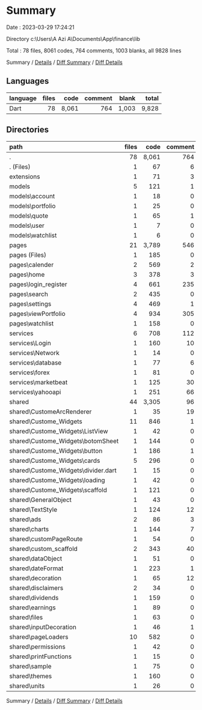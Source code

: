 # Summary

Date : 2023-03-29 17:24:21

Directory c:\\Users\\A Azi A\\Documents\\App\\finance\\lib

Total : 78 files,  8061 codes, 764 comments, 1003 blanks, all 9828 lines

Summary / [Details](details.md) / [Diff Summary](diff.md) / [Diff Details](diff-details.md)

## Languages
| language | files | code | comment | blank | total |
| :--- | ---: | ---: | ---: | ---: | ---: |
| Dart | 78 | 8,061 | 764 | 1,003 | 9,828 |

## Directories
| path | files | code | comment | blank | total |
| :--- | ---: | ---: | ---: | ---: | ---: |
| . | 78 | 8,061 | 764 | 1,003 | 9,828 |
| . (Files) | 1 | 67 | 6 | 8 | 81 |
| extensions | 1 | 71 | 3 | 14 | 88 |
| models | 5 | 121 | 1 | 37 | 159 |
| models\\account | 1 | 18 | 0 | 5 | 23 |
| models\\portfolio | 1 | 25 | 0 | 10 | 35 |
| models\\quote | 1 | 65 | 1 | 17 | 83 |
| models\\user | 1 | 7 | 0 | 2 | 9 |
| models\\watchlist | 1 | 6 | 0 | 3 | 9 |
| pages | 21 | 3,789 | 546 | 324 | 4,659 |
| pages (Files) | 1 | 185 | 0 | 25 | 210 |
| pages\\calender | 2 | 569 | 2 | 51 | 622 |
| pages\\home | 3 | 378 | 3 | 35 | 416 |
| pages\\login_register | 4 | 661 | 235 | 47 | 943 |
| pages\\search | 2 | 435 | 0 | 27 | 462 |
| pages\\settings | 4 | 469 | 1 | 39 | 509 |
| pages\\viewPortfolio | 4 | 934 | 305 | 81 | 1,320 |
| pages\\watchlist | 1 | 158 | 0 | 19 | 177 |
| services | 6 | 708 | 112 | 224 | 1,044 |
| services\\Login | 1 | 160 | 10 | 44 | 214 |
| services\\Network | 1 | 14 | 0 | 3 | 17 |
| services\\database | 1 | 77 | 6 | 21 | 104 |
| services\\forex | 1 | 81 | 0 | 13 | 94 |
| services\\marketbeat | 1 | 125 | 30 | 44 | 199 |
| services\\yahooapi | 1 | 251 | 66 | 99 | 416 |
| shared | 44 | 3,305 | 96 | 396 | 3,797 |
| shared\\CustomeArcRenderer | 1 | 35 | 19 | 4 | 58 |
| shared\\Custome_Widgets | 11 | 846 | 1 | 84 | 931 |
| shared\\Custome_Widgets\\ListView | 1 | 42 | 0 | 9 | 51 |
| shared\\Custome_Widgets\\botomSheet | 1 | 144 | 0 | 7 | 151 |
| shared\\Custome_Widgets\\button | 1 | 186 | 1 | 19 | 206 |
| shared\\Custome_Widgets\\cards | 5 | 296 | 0 | 20 | 316 |
| shared\\Custome_Widgets\\divider.dart | 1 | 15 | 0 | 5 | 20 |
| shared\\Custome_Widgets\\loading | 1 | 42 | 0 | 10 | 52 |
| shared\\Custome_Widgets\\scaffold | 1 | 121 | 0 | 14 | 135 |
| shared\\GeneralObject | 1 | 43 | 0 | 6 | 49 |
| shared\\TextStyle | 1 | 124 | 12 | 30 | 166 |
| shared\\ads | 2 | 86 | 3 | 18 | 107 |
| shared\\charts | 1 | 144 | 7 | 7 | 158 |
| shared\\customPageRoute | 1 | 54 | 0 | 11 | 65 |
| shared\\custom_scaffold | 2 | 343 | 40 | 45 | 428 |
| shared\\dataObject | 1 | 51 | 0 | 17 | 68 |
| shared\\dateFormat | 1 | 223 | 1 | 14 | 238 |
| shared\\decoration | 1 | 65 | 12 | 13 | 90 |
| shared\\disclaimers | 2 | 34 | 0 | 6 | 40 |
| shared\\dividends | 1 | 159 | 0 | 13 | 172 |
| shared\\earnings | 1 | 89 | 0 | 11 | 100 |
| shared\\files | 1 | 63 | 0 | 15 | 78 |
| shared\\inputDecoration | 1 | 46 | 1 | 4 | 51 |
| shared\\pageLoaders | 10 | 582 | 0 | 38 | 620 |
| shared\\permissions | 1 | 42 | 0 | 8 | 50 |
| shared\\printFunctions | 1 | 15 | 0 | 3 | 18 |
| shared\\sample | 1 | 75 | 0 | 12 | 87 |
| shared\\themes | 1 | 160 | 0 | 15 | 175 |
| shared\\units | 1 | 26 | 0 | 22 | 48 |

Summary / [Details](details.md) / [Diff Summary](diff.md) / [Diff Details](diff-details.md)